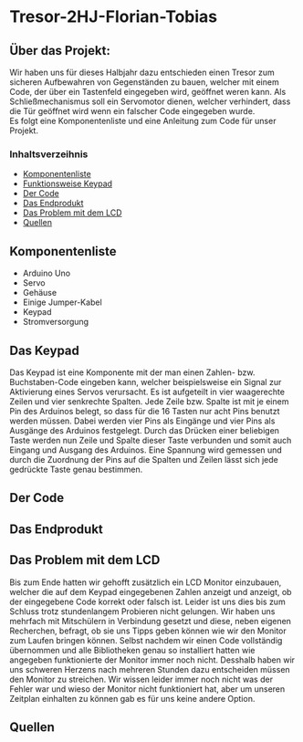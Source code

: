# Tresor-2HJ-Florian-Tobias

## Über das Projekt:
Wir haben uns für dieses Halbjahr dazu entschieden einen Tresor zum sicheren Aufbewahren von Gegenständen zu bauen, welcher mit einem Code, der über ein Tastenfeld eingegeben wird, geöffnet weren kann. Als Schließmechanismus soll ein Servomotor dienen, welcher verhindert, dass die Tür geöffnet wird wenn ein falscher Code eingegeben wurde. </br>
Es folgt eine Komponentenliste und eine Anleitung zum Code für unser Projekt.

### Inhaltsverzeihnis
<ul>
  <li><a href="#komponenten">Komponentenliste</a></li>
  <li><a href="#keypad">Funktionsweise Keypad</a></li>
  <li><a href="#code">Der Code</a></li>
  <li><a href="#endprodukt">Das Endprodukt</a></li>
  <li><a href="#lcd">Das Problem mit dem LCD</a></li>
  <li><a href="#quellen">Quellen</a></li>
 </ul>
  
  
<h2 id="komponenten">Komponentenliste</h2>
<ul>
  <li>Arduino Uno</li>
  <li>Servo</li>
  <li>Gehäuse</li>
  <li>Einige Jumper-Kabel</li>
  <li>Keypad</li>
  <li>Stromversorgung</li>
 </ul>
  
  
<h2 id="keypad">Das Keypad</h2>
Das Keypad ist eine Komponente mit der man einen Zahlen- bzw. Buchstaben-Code eingeben kann, welcher beispielsweise ein Signal zur Aktivierung eines Servos verursacht. 
Es ist aufgeteilt in vier waagerechte Zeilen und vier senkrechte Spalten. Jede Zeile bzw. Spalte ist mit je einem Pin des Arduinos belegt, so dass für die 16 Tasten nur acht Pins benutzt werden müssen. Dabei werden vier Pins als Eingänge und vier Pins als Ausgänge des Arduinos festgelegt. Durch das Drücken einer beliebigen Taste werden nun Zeile und Spalte dieser Taste verbunden und somit auch Eingang und Ausgang des Arduinos. Eine Spannung wird gemessen und durch die Zuordnung der Pins auf die Spalten und Zeilen lässt sich jede gedrückte Taste genau bestimmen.


<h2 id="code">Der Code<h2>


<h2 id="endprodukt">Das Endprodukt</h2>



<h2 id="lcd">Das Problem mit dem LCD</h2>
Bis zum Ende hatten wir gehofft zusätzlich ein LCD Monitor einzubauen, welcher die auf dem Keypad eingegebenen Zahlen anzeigt und anzeigt, ob der eingegebene Code korrekt oder falsch ist. Leider ist uns dies bis zum Schluss trotz stundenlangem Probieren nicht gelungen. Wir haben uns mehrfach mit Mitschülern in Verbindung gesetzt und diese, neben eigenen Recherchen, befragt, ob sie uns Tipps geben können wie wir den Monitor zum Laufen bringen können. Selbst nachdem wir einen Code vollständig übernommen und alle Bibliotheken genau so installiert hatten wie angegeben funktionierte der Monitor immer noch nicht. Desshalb haben wir uns schweren Herzens nach mehreren Stunden dazu entscheiden müssen den Monitor zu streichen. Wir wissen leider immer noch nicht was der Fehler war und wieso der Monitor nicht funktioniert hat, aber um unseren Zeitplan einhalten zu können gab es für uns keine andere Option.


<h2 id="quellen">Quellen</h2>
